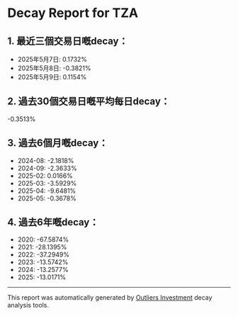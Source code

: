 # Decay Report for TZA

## 1. 最近三個交易日嘅decay：

- 2025年5月7日: 0.1732%
- 2025年5月8日: -0.3821%
- 2025年5月9日: 0.1154%

## 2. 過去30個交易日嘅平均每日decay：
-0.3513%

## 3. 過去6個月嘅decay：

- 2024-08: -2.1818%
- 2024-09: -2.3633%
- 2025-02: 0.0166%
- 2025-03: -3.5929%
- 2025-04: -9.6481%
- 2025-05: -0.3678%

## 4. 過去6年嘅decay：

- 2020: -67.5874%
- 2021: -28.1395%
- 2022: -37.2949%
- 2023: -13.5742%
- 2024: -13.2577%
- 2025: -13.0171%
---

This report was automatically generated by [Outliers Investment](https://outliersecon.github.io/Outliers-Investment/) decay analysis tools.